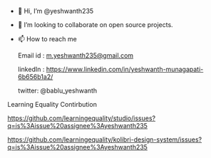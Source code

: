 - 👋 Hi, I’m @yeshwanth235
- 💞️ I’m looking to collaborate on open source projects.
- 📫 How to reach me

     Email id : m.yeshwanth235@gmail.com
     
     linkedIn : https://www.linkedin.com/in/yeshwanth-munagapati-6b656b1a2/
     
     twitter: @bablu_yeshwanth


Learning Equality Contirbution

https://github.com/learningequality/studio/issues?q=is%3Aissue%20assignee%3Ayeshwanth235

https://github.com/learningequality/kolibri-design-system/issues?q=is%3Aissue%20assignee%3Ayeshwanth235
<!---
yeshwanth235/yeshwanth235 is a ✨ special ✨ repository because its `README.md` (this file) appears on your GitHub profile.
You can click the Preview link to take a look at your changes.
--->
